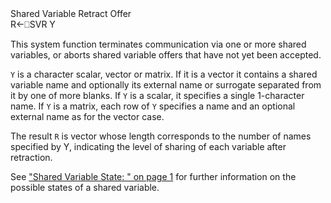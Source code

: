 <div class="heading">
  <div class="name">Shared Variable Retract Offer</div>
  <div class="command">R←⎕SVR Y</div>
</div>

This system function terminates communication via one or more shared variables, or aborts shared variable offers that have not yet been accepted.

`Y` is a character scalar, vector or matrix.  If it is a vector it contains a shared variable name and optionally its external name or surrogate separated from it by one of more blanks.  If `Y` is a scalar, it specifies a single 1-character name.  If `Y` is a matrix, each row of `Y` specifies a name and an optional external name as for the vector case.

The result `R` is vector whose length corresponds to the number of names specified by Y, indicating the level of sharing of each variable after retraction.

See ["Shared Variable State: " on page 1](/svs.md#SharedVariableState) for further information on the possible states of a shared variable.
